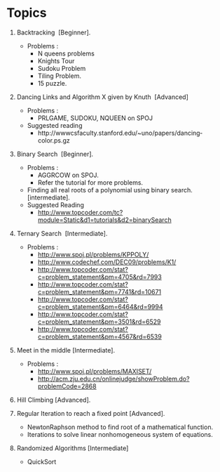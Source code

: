 Topics
==========


1. Backtracking ­ [Beginner]. 
	- Problems ­:  
		- N queens problems 
		- Knights Tour 
		- Sudoku Problem 
		- Tiling Problem. 
		- 15 puzzle. 


2. Dancing Links and Algorithm X given by Knuth ­ [Advanced] 
	- Problems :
		- PRLGAME, SUDOKU, NQUEEN on SPOJ 
	- Suggested reading ­ 
		- http://www­cs­faculty.stanford.edu/~uno/papers/dancing­color.ps.gz 


3. Binary Search ­ [Beginner]. 
	- Problems ­:
		- AGGRCOW on SPOJ.
		- Refer the tutorial for more problems. 
	- Finding all real roots of a polynomial using binary search. [intermediate]. 
	- Suggested Reading ­ 
		- http://www.topcoder.com/tc?module=Static&d1=tutorials&d2=binarySearch 


4. Ternary Search ­ [Intermediate]. 
	- Problems : ­ 
		- http://www.spoj.pl/problems/KPPOLY/ 
		- http://www.codechef.com/DEC09/problems/K1/ 
		- http://www.topcoder.com/stat?c=problem_statement&pm=4705&rd=7993 
		- http://www.topcoder.com/stat?c=problem_statement&pm=7741&rd=10671 
		- http://www.topcoder.com/stat?c=problem_statement&pm=6464&rd=9994 
		- http://www.topcoder.com/stat?c=problem_statement&pm=3501&rd=6529 
		- http://www.topcoder.com/stat?c=problem_statement&pm=4567&rd=6539 


5. Meet in the middle [Intermediate]. 
	- Problems :­ 
		- http://www.spoj.pl/problems/MAXISET/ 
		- http://acm.zju.edu.cn/onlinejudge/showProblem.do?problemCode=2868 


6. Hill Climbing [Advanced]. 


7. Regular Iteration to reach a fixed point [Advanced]. 
	- Newton­Raphson method to find root of a mathematical function. 
	- Iterations to solve linear non­homogeneous system of equations. 


8. Randomized Algorithms [Intermediate]­ 
	- Quick­Sort